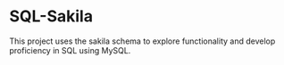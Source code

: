 # SQL-Sakila
This project uses the sakila schema to explore functionality and develop proficiency in SQL using MySQL.
